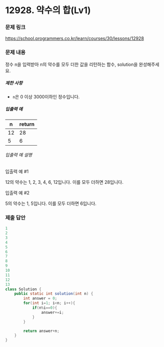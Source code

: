 # 12928. 약수의 합(Lv1)
### 문제 링크
https://school.programmers.co.kr/learn/courses/30/lessons/12928
### 문제 내용
정수 n을 입력받아 n의 약수를 모두 더한 값을 리턴하는 함수, solution을 완성해주세요.

##### 제한 사항

* `n`은 0 이상 3000이하인 정수입니다.

##### 입출력 예

| n  | return |
|----|--------|
| 12 | 28     |
| 5  | 6      |

###### 입출력 예 설명

입출력 예 #1  

12의 약수는 1, 2, 3, 4, 6, 12입니다. 이를 모두 더하면 28입니다.

입출력 예 #2  

5의 약수는 1, 5입니다. 이를 모두 더하면 6입니다.

### 제출 답안
```java
1
2
3
4
5
6
7
8
9
10
11
12
13
class Solution {
    public static int solution(int n) {
        int answer = 0;
        for(int i=1; i<n; i++){
            if(n%i==0){
                answer+=i;
            }
        }

        return answer+n;
    }
}
```
